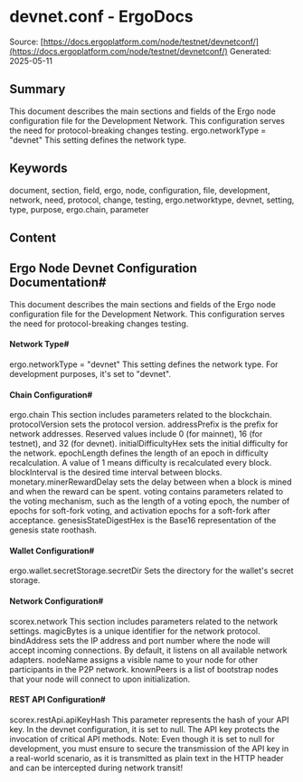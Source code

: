 # devnet.conf - ErgoDocs
Source: [https://docs.ergoplatform.com/node/testnet/devnetconf/](https://docs.ergoplatform.com/node/testnet/devnetconf/)
Generated: 2025-05-11

## Summary
This document describes the main sections and fields of the Ergo node configuration file for the Development Network. This configuration serves the need for protocol-breaking changes testing. ergo.networkType = "devnet" This setting defines the network type.

## Keywords
document, section, field, ergo, node, configuration, file, development, network, need, protocol, change, testing, ergo.networktype, devnet, setting, type, purpose, ergo.chain, parameter

## Content
## Ergo Node Devnet Configuration Documentation#
This document describes the main sections and fields of the Ergo node configuration file for the Development Network. This configuration serves the need for protocol-breaking changes testing.

#### Network Type#
ergo.networkType = "devnet"
This setting defines the network type. For development purposes, it's set to "devnet".

#### Chain Configuration#
ergo.chain
This section includes parameters related to the blockchain.
protocolVersion sets the protocol version.
addressPrefix is the prefix for network addresses. Reserved values include 0 (for mainnet), 16 (for testnet), and 32 (for devnet).
initialDifficultyHex sets the initial difficulty for the network.
epochLength defines the length of an epoch in difficulty recalculation. A value of 1 means difficulty is recalculated every block.
blockInterval is the desired time interval between blocks.
monetary.minerRewardDelay sets the delay between when a block is mined and when the reward can be spent.
voting contains parameters related to the voting mechanism, such as the length of a voting epoch, the number of epochs for soft-fork voting, and activation epochs for a soft-fork after acceptance.
genesisStateDigestHex is the Base16 representation of the genesis state roothash.

#### Wallet Configuration#
ergo.wallet.secretStorage.secretDir
Sets the directory for the wallet's secret storage.

#### Network Configuration#
scorex.network
This section includes parameters related to the network settings.
magicBytes is a unique identifier for the network protocol. 
bindAddress sets the IP address and port number where the node will accept incoming connections. By default, it listens on all available network adapters.
nodeName assigns a visible name to your node for other participants in the P2P network.
knownPeers is a list of bootstrap nodes that your node will connect to upon initialization.

#### REST API Configuration#
scorex.restApi.apiKeyHash
This parameter represents the hash of your API key. In the devnet configuration, it is set to null. The API key protects the invocation of critical API methods.
Note: Even though it is set to null for development, you must ensure to secure the transmission of the API key in a real-world scenario, as it is transmitted as plain text in the HTTP header and can be intercepted during network transit!
